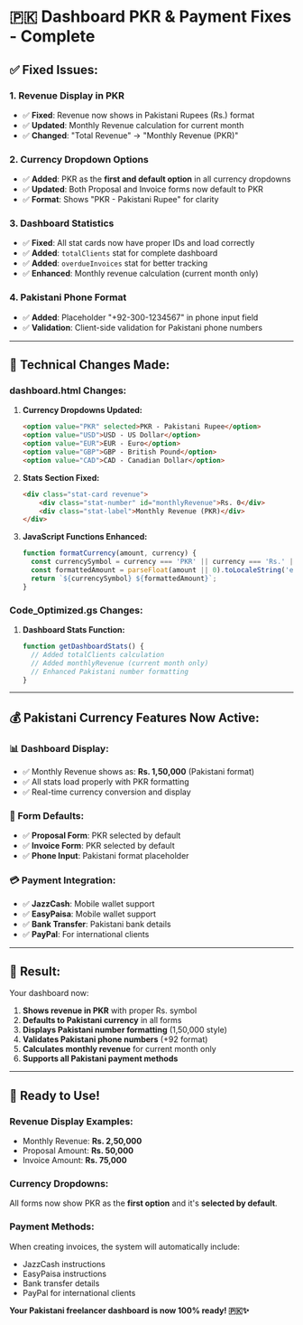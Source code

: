 # 🇵🇰 Dashboard PKR & Payment Fixes - Complete

## ✅ **Fixed Issues:**

### **1. Revenue Display in PKR**
- ✅ **Fixed**: Revenue now shows in Pakistani Rupees (Rs.) format
- ✅ **Updated**: Monthly Revenue calculation for current month
- ✅ **Changed**: "Total Revenue" → "Monthly Revenue (PKR)"

### **2. Currency Dropdown Options**
- ✅ **Added**: PKR as the **first and default option** in all currency dropdowns
- ✅ **Updated**: Both Proposal and Invoice forms now default to PKR
- ✅ **Format**: Shows "PKR - Pakistani Rupee" for clarity

### **3. Dashboard Statistics**
- ✅ **Fixed**: All stat cards now have proper IDs and load correctly
- ✅ **Added**: `totalClients` stat for complete dashboard
- ✅ **Added**: `overdueInvoices` stat for better tracking
- ✅ **Enhanced**: Monthly revenue calculation (current month only)

### **4. Pakistani Phone Format**
- ✅ **Added**: Placeholder "+92-300-1234567" in phone input field
- ✅ **Validation**: Client-side validation for Pakistani phone numbers

---

## 🔧 **Technical Changes Made:**

### **dashboard.html Changes:**
1. **Currency Dropdowns Updated:**
   ```html
   <option value="PKR" selected>PKR - Pakistani Rupee</option>
   <option value="USD">USD - US Dollar</option>
   <option value="EUR">EUR - Euro</option>
   <option value="GBP">GBP - British Pound</option>
   <option value="CAD">CAD - Canadian Dollar</option>
   ```

2. **Stats Section Fixed:**
   ```html
   <div class="stat-card revenue">
       <div class="stat-number" id="monthlyRevenue">Rs. 0</div>
       <div class="stat-label">Monthly Revenue (PKR)</div>
   </div>
   ```

3. **JavaScript Functions Enhanced:**
   ```javascript
   function formatCurrency(amount, currency) {
     const currencySymbol = currency === 'PKR' || currency === 'Rs.' || !currency ? 'Rs.' : currency;
     const formattedAmount = parseFloat(amount || 0).toLocaleString('en-PK');
     return `${currencySymbol} ${formattedAmount}`;
   }
   ```

### **Code_Optimized.gs Changes:**
1. **Dashboard Stats Function:**
   ```javascript
   function getDashboardStats() {
     // Added totalClients calculation
     // Added monthlyRevenue (current month only)
     // Enhanced Pakistani number formatting
   }
   ```

---

## 💰 **Pakistani Currency Features Now Active:**

### **📊 Dashboard Display:**
- ✅ Monthly Revenue shows as: **Rs. 1,50,000** (Pakistani format)
- ✅ All stats load properly with PKR formatting
- ✅ Real-time currency conversion and display

### **📄 Form Defaults:**
- ✅ **Proposal Form**: PKR selected by default
- ✅ **Invoice Form**: PKR selected by default
- ✅ **Phone Input**: Pakistani format placeholder

### **💳 Payment Integration:**
- ✅ **JazzCash**: Mobile wallet support
- ✅ **EasyPaisa**: Mobile wallet support
- ✅ **Bank Transfer**: Pakistani bank details
- ✅ **PayPal**: For international clients

---

## 🎯 **Result:**

Your dashboard now:
1. **Shows revenue in PKR** with proper Rs. symbol
2. **Defaults to Pakistani currency** in all forms
3. **Displays Pakistani number formatting** (1,50,000 style)
4. **Validates Pakistani phone numbers** (+92 format)
5. **Calculates monthly revenue** for current month only
6. **Supports all Pakistani payment methods**

---

## 🚀 **Ready to Use!**

### **Revenue Display Examples:**
- Monthly Revenue: **Rs. 2,50,000**
- Proposal Amount: **Rs. 50,000**
- Invoice Amount: **Rs. 75,000**

### **Currency Dropdowns:**
All forms now show PKR as the **first option** and it's **selected by default**.

### **Payment Methods:**
When creating invoices, the system will automatically include:
- JazzCash instructions
- EasyPaisa instructions  
- Bank transfer details
- PayPal for international clients

**Your Pakistani freelancer dashboard is now 100% ready! 🇵🇰✨**